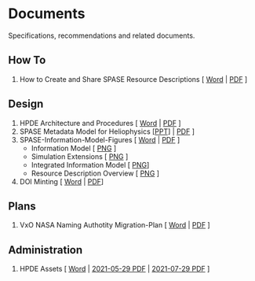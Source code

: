 # Documents
Specifications, recommendations and related documents.

## How To
1. How to Create and Share SPASE Resource Descriptions [ [Word](docs/How-to-Create-and-Share-SPASE-Resource-Descriptions.docx) | [PDF](docs/How-to-Create-and-Share-SPASE-Resource-Descriptions.pdf) ]

## Design
1. HPDE Architecture and Procedures [ [Word](docs/HPDE-Architecture-and-Procedures.docx) | [PDF](docs/HPDE-Architecture-and-Procedures.pdf) ]
2. SPASE Metadata Model for Heliophysics [ [PPT]](docs/SPASE-Metadata-Model-for-Heliophysics.pptx) | [PDF](docs/SPASE-Metadata-Model-for-Heliophysics.pdf) ]
3. SPASE-Information-Model-Figures [ [Word](docs/SPASE-Information-Model-Figures.docx) | [PDF](docs/SPASE-Information-Model-Figures.pdf) ]
   - Information Model [ [PNG](docs/SPASE-Information-Model-Base.png) ]
   - Simulation Extensions [ [PNG](docs/SPASE-Information-Model-Simulation.png) ]
   - Integrated Information Model [ [PNG](docs/SPASE-Full-Information-Model.png)]
   - Resource Description Overview [ [PNG](docs/SPASE-Resource-Description-Overview.png) ]
4. DOI Minting [ [Word](docs/DOI-Minting-Notes.docx) | [PDF](docs/DOI-Minting-Notes.pdf)]

## Plans
1. VxO NASA Naming Authotity Migration-Plan [ [Word](docs/VxO-NASA-Naming-Authority-Migration-Plan.docx) | [PDF](docs/VxO-NASA-Naming-Authority-Migration-Plan.pdf) ]

## Administration
1. HPDE Assets [ [Word](docs/HPDE-Assets.docx) | [2021-05-29 PDF](docs/HPDE-Assets-2021-05-29.pdf) | [2021-07-29 PDF](docs/HPDE-Assets-2021-07-29.pdf) ]
 

